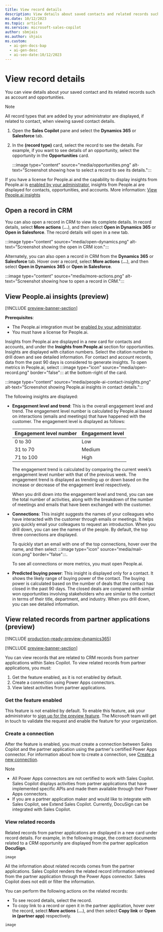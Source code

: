```yaml
---
title: View record details
description: View details about saved contacts and related records such as accounts and opportunities in CRM.
ms.date: 10/12/2023
ms.topic: article
ms.service: microsoft-sales-copilot
author: sbmjais
ms.author: shjais
ms.custom:
  - ai-gen-docs-bap
  - ai-gen-desc
  - ai-seo-date:10/12/2023
---
```


# View record details

You can view details about your saved contact and its related records such as account and opportunities.

> [!NOTE]
> All record types that are added by your administrator are displayed, if related to contact, when viewing saved contact details.

1. Open the **Sales Copilot** pane and select the **Dynamics 365** or **Salesforce** tab.

1. In the **(record type)** card, select the record to see the details. For example, if you want to see details of an opportunity, select the opportunity in the **Opportunities** card.

   :::image type="content" source="media/opportunities.png" alt-text="Screenshot showing how to select a record to see its details.":::

If you have a license for People.ai and the capability to display insights from People.ai is [enabled by your administrator](use-extensions.md#integrate-with-peopleai), insights from People.ai are displayed for contacts, opportunities, and accounts. More information: [View People.ai insights](#view-peopleai-insights-preview)

## Open a record in CRM

You can also open a record in CRM to view its complete details. In record details, select **More actions** (**...**), and then select **Open in Dynamics 365** or **Open in Salesforce**. The record details will open in a new tab.

:::image type="content" source="media/open-dynamics.png" alt-text="Screenshot showing the open in CRM icon.":::

Alternately, you can also open a record in CRM from the **Dynamics 365** or **Salesforce** tab. Hover over a record, select **More actions** (**...**), and then select **Open in Dynamics 365** or **Open in Salesforce**.

:::image type="content" source="media/more-actions.png" alt-text="Screenshot showing how to open a record in CRM.":::

## View People.ai insights (preview)

[!INCLUDE [preview-banner-section](includes/preview-banner-section.md)]

**Prerequisites**: 

- The People.ai integration must be [enabled by your administrator](use-extensions.md#integrate-with-peopleai). 
- You must have a license for People.ai.

Insights from People.ai are displayed in a new card for contacts and accounts, and under the **Insights from People.ai** section for opportunities. Insights are displayed with citation numbers. Select the citation number to drill down and see detailed information. For contact and account records, data from the past 90 days is considered to generate insights. To open metrics in People.ai, select :::image type="icon" source="media/open-record.png" border="false"::: at the bottom-right of the card.

:::image type="content" source="media/people-ai-contact-insights.png" alt-text="Screenshot showing People.ai insights in contact details.":::

The following insights are displayed:

- **Engagement level and trend**: This is the overall engagement level and trend. The engagement level number is calculated by People.ai based on interactions (emails and meetings) that have happened with the customer. The engagement level is displayed as follows:
   
    |Engagement level number  |Engagement level  |
    |---------|---------|
    |0 to 30     | Low        |
    |31 to 70     | Medium        |
    |71 to 100     | High        |
    
    The engagement trend is calculated by comparing the current week’s engagement level number with that of the previous week. The engagement trend is displayed as trending up or down based on the increase or decrease of the engagement level respectively. 

    When you drill down into the engagement level and trend, you can see the total number of activities, along with the breakdown of the number of meetings and emails that have been exchanged with the customer.

- **Connections**: This insight suggests the names of your colleagues who have interacted with the customer through emails or meetings. It helps you quickly email your colleagues to request an introduction. When you drill down, you can see the names of the people. By default, the top three connections are displayed. 

    To quickly start an email with one of the top connections, hover over the name, and then select :::image type="icon" source="media/mail-icon.png" border="false":::.

    To see all connections or more metrics, you must open People.ai.

- **Predicted buying power**: This insight is displayed only for a contact. It shows the likely range of buying power of the contact. The buying power is calculated based on the number of deals that the contact has closed in the past 90 days. The closed deals are compared with similar won opportunities involving stakeholders who are similar to the contact in terms of their title, department, and industry. When you drill down, you can see detailed information.

## View related records from partner applications (preview)

[!INCLUDE [production-ready-preview-dynamics365](includes/production-ready-preview-dynamics365.md)]

[!INCLUDE [preview-banner-section](includes/preview-banner-section.md)]

You can view records that are related to CRM records from partner applications within Sales Copilot. To view related records from partner applications, you must:

1. Get the feature enabled, as it is not enabled by default.
2. Create a connection using Power Apps connectors.
3. View latest activities from partner applications.

### Get the feature enabled

This feature is not enabled by default. To enable this feature, ask your administrator to [sign up for the preview feature](https://aka.ms/SalesCopilotExtensibilityPreview). The Microsoft team will get in touch to validate the request and enable the feature for your organization.

### Create a connection

After the feature is enabled, you must create a connection between Sales Copilot and the partner application using the partner's certified Power Apps connector. For information about how to create a connection, see [Create a new connection](/power-apps/maker/canvas-apps/add-manage-connections#create-a-new-connection).

> [!NOTE]
> - All Power Apps connectors are not certified to work with Sales Copilot. Sales Copilot displays activities from partner applications that have implemented specific APIs and made them available through their Power Apps connectors.
> - If you are a partner application maker and would like to integrate with Sales Copilot, see Extend Sales Copilot. Currently, DocuSign can be integrated with Sales Copilot. 

### View related records

Related records from partner applications are displayed in a new card under record details. For example, in the following image, the contract documents related to a CRM opportunity are displayed from the partner application **DocuSign**.

`image`

All the information about related records comes from the partner applications. Sales Copilot renders the related record information retrieved from the partner application through the Power Apps connector. Sales Copilot does not edit or filter the information.

You can perform the following actions on the related records:
- To see record details, select the record. 
- To copy link to a record or open it in the partner application, hover over the record, select **More actions** (**…**), and then select **Copy link** or **Open in (partner app)** respectively.

`image`